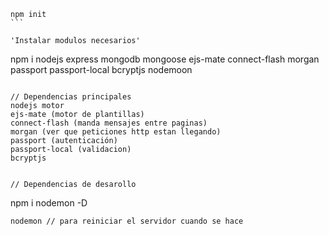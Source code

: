 

````
npm init
```

'Instalar modulos necesarios'

````
npm i nodejs express mongodb mongoose ejs-mate connect-flash morgan passport passport-local bcryptjs nodemoon
```

// Dependencias principales
nodejs motor
ejs-mate (motor de plantillas)
connect-flash (manda mensajes entre paginas)
morgan (ver que peticiones http estan llegando)
passport (autenticación)
passport-local (validacion)
bcryptjs


// Dependencias de desarollo
````
npm i nodemon -D
```
nodemon // para reiniciar el servidor cuando se hace